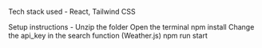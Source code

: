 Tech stack used -
React, Tailwind CSS


Setup instructions -
Unzip the folder
Open the terminal
npm install
Change the api_key in the search function (Weather.js)
npm run start


